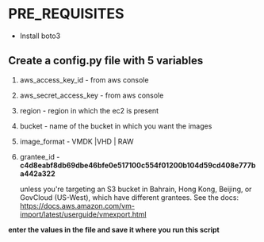# PRE_REQUISITES
- Install boto3


## Create a config.py file with 5 variables
1. aws_access_key_id        - from aws console
2. aws_secret_access_key    - from aws console
3. region                   - region in which the ec2 is present
4. bucket                   - name of the bucket in which you want the images
5. image_format             - VMDK |VHD | RAW
6. grantee_id               - **c4d8eabf8db69dbe46bfe0e517100c554f01200b104d59cd408e777ba442a322**
    
    unless you're targeting an S3 bucket in Bahrain, Hong Kong, Beijing,
    or GovCloud (US-West), which have different grantees.
    See the docs:
    https://docs.aws.amazon.com/vm-import/latest/userguide/vmexport.html
                             
**enter the values in the file and save it where you run this script**
    
